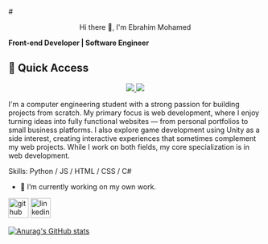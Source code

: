 #<p align="center"> Hi there 👋, I'm Ebrahim Mohamed </p>

**Front-end Developer | Software Engineer**


## 🚀 Quick Access
<p align="center">
  <a href="https://your-portfolio-link.com" target="_blank">
    <img src="https://img.shields.io/badge/-Go%20to%20Portfolio-000?style=for-the-badge&logo=vercel&logoColor=white" />
  </a>
  <a href="https://www.linkedin.com/in/your-linkedin" target="_blank">
    <img src="https://img.shields.io/badge/-Go%20to%20LinkedIn-0A66C2?style=for-the-badge&logo=linkedin&logoColor=white" />
  </a>
</p>

I'm a computer engineering student with a strong passion for building projects from scratch. My primary focus is web development, where I enjoy turning ideas into fully functional websites — from personal portfolios to small business platforms. I also explore game development using Unity as a side interest, creating interactive experiences that sometimes complement my web projects. While I work on both fields, my core specialization is in web development.


Skills: Python / JS / HTML / CSS /  C#

- 🔭 I’m currently working on my own work. 


[<img src='https://cdn.jsdelivr.net/npm/simple-icons@3.0.1/icons/github.svg' alt='github' height='40'>](https://github.com/ebrahimhiggi)  [<img src='https://cdn.jsdelivr.net/npm/simple-icons@3.0.1/icons/linkedin.svg' alt='linkedin' height='40'>](https://www.linkedin.com/in/ebrahim-mohamed-4a13b3224/)  



[![Anurag's GitHub stats](https://github-readme-stats.vercel.app/api?username=EbrahimHiggi)](https://github.com/anuraghazra/github-readme-stats)

